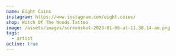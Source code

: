 ```yaml
---
name: Eight Coins
instagram: https://www.instagram.com/eight.coins/
shop: Witch Of The Woods Tattoo
image: /assets/images/screenshot-2023-01-06-at-11.38.14-am.png
tags:
  - artist
active: true
---
```

